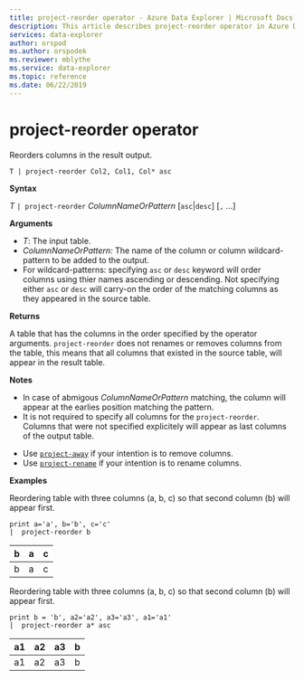 ```yaml
---
title: project-reorder operator - Azure Data Explorer | Microsoft Docs
description: This article describes project-reorder operator in Azure Data Explorer.
services: data-explorer
author: orspod
ms.author: orspodek
ms.reviewer: mblythe
ms.service: data-explorer
ms.topic: reference
ms.date: 06/22/2019
---
```

# project-reorder operator

Reorders columns in the result output.

```kusto
T | project-reorder Col2, Col1, Col* asc
```

**Syntax**

*T* `| project-reorder` *ColumnNameOrPattern* [`asc`|`desc`] [`,` ...]

**Arguments**

* *T*: The input table.
* *ColumnNameOrPattern:* The name of the column or column wildcard-pattern to be added to the output.
* For wildcard-patterns: specifying `asc` or `desc` keyword will order columns using thier names ascending or descending. Not specifying either `asc` or `desc` will carry-on the order of the matching columns as they appeared in the source table.

**Returns**

A table that has the columns in the order specified by the operator arguments. `project-reorder` does not renames or removes columns from the table, this means that all columns that existed in the source table, will appear in the result table.

**Notes**

- In case of abmigous *ColumnNameOrPattern* matching, the column will appear at the earlies position matching the pattern.
- It is not required to specify all columns for the `project-reorder`. Columns that were not specified explicitely will appear as last columns of the output table.

* Use [`project-away`](projectawayoperator.md) if your intention is to remove columns.
* Use [`project-rename`](projectrenameoperator.md) if your intention is to rename columns.


**Examples**

Reordering table with three columns (a, b, c) so that second column (b) will appear first.

```kusto
print a='a', b='b', c='c'
|  project-reorder b
```

|b|a|c|
|---|---|---|
|b|a|c|

Reordering table with three columns (a, b, c) so that second column (b) will appear first.

```kusto
print b = 'b', a2='a2', a3='a3', a1='a1'
|  project-reorder a* asc
```

|a1|a2|a3|b|
|---|---|---|---|
|a1|a2|a3|b|